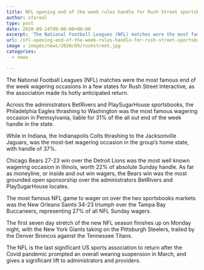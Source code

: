 ```yaml
---
title: NFL opening end of the week rules handle for Rush Street sportsbooks
author: xforeal 
type: post
date: 2020-09-14T00:00:00+00:00
excerpt: 'The National Football Leagues (NFL) matches were the most famous end of the week wagering occasions in a few states for Rush Street Interactive, as the alliance made its hotly anticipated return '
url: /nfl-opening-end-of-the-week-rules-handle-for-rush-street-sportsbooks/
image : images/news/2020/09/rushstreet.jpg
categories:
  - news

---
```

The National Football Leagues (NFL) matches were the most famous end of the week wagering occasions in a few states for Rush Street Interactive, as the association made its hotly anticipated return. 

Across the administrators BetRivers and PlaySugarHouse sportsbooks, the Philadelphia Eagles thrashing to Washington was the most famous wagering occasion in Pennsylvania, liable for 31&percnt; of the all out end of the week handle in the state. 

While in Indiana, the Indianapolis Colts thrashing to the Jacksonville Jaguars, was the most-bet wagering occasion in the group&#8217;s home state, with handle of 37&percnt;. 

Chicago Bears 27-23 win over the Detroit Lions was the most well known wagering occasion in Illinois, worth 22&percnt; of absolute Sunday handle. As far as moneyline, or inside and out win wagers, the Bears win was the most grounded open sponsorship over the administrators BetRivers and PlaySugarHouse locales. 

The most famous NFL game to wager on over the two sportsbooks markets was the New Orleans Saints 34-23 triumph over the Tampa Bay Buccaneers, representing 27&percnt; of all NFL Sunday wagers. 

The first seven day stretch of the new NFL season finishes up on Monday night, with the New York Giants taking on the Pittsburgh Steelers, trailed by the Denver Broncos against the Tennessee Titans. 

The NFL is the last significant US sports association to return after the Covid pandemic prompted an overall wearing suspension in March, and gives a significant lift to administrators and providers.